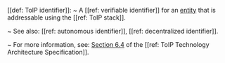 [[def: ToIP identifier]]:
~ A [[ref: verifiable identifier]] for an [entity](https://essif-lab.github.io/framework/docs/terms/entity) that is addressable using the [[ref: ToIP stack]].

~ See also: [[ref: autonomous identifier]], [[ref: decentralized identifier]].

~ For more information, see: [Section 6.4](https://github.com/trustoverip/TechArch/blob/main/spec.md#64-toip-identifiers) of the [[ref: ToIP Technology Architecture Specification]].


